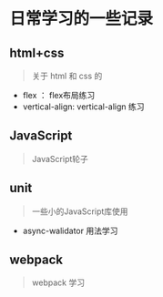 # 日常学习的一些记录

## html+css 
> 关于 html 和 css 的
- flex ： flex布局练习
- vertical-align: vertical-align 练习
## JavaScript
>  JavaScript轮子
## unit
> 一些小的JavaScript库使用
- async-walidator 用法学习
## webpack
> webpack 学习